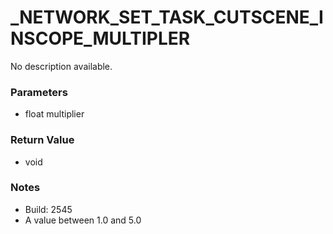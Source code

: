 # _NETWORK_SET_TASK_CUTSCENE_INSCOPE_MULTIPLER

No description available.

### Parameters
* float multiplier

### Return Value
* void

### Notes
* Build: 2545
* A value between 1.0 and 5.0

